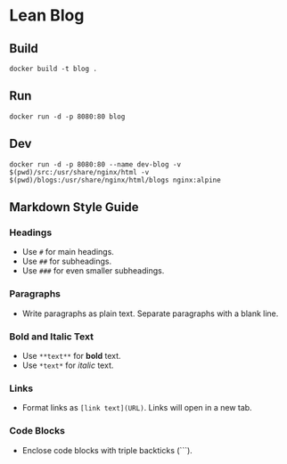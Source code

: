 # Lean Blog

## Build
```
docker build -t blog .
```

## Run
```
docker run -d -p 8080:80 blog
```

## Dev
```
docker run -d -p 8080:80 --name dev-blog -v $(pwd)/src:/usr/share/nginx/html -v $(pwd)/blogs:/usr/share/nginx/html/blogs nginx:alpine
```

## Markdown Style Guide

### Headings

- Use `#` for main headings.
- Use `##` for subheadings.
- Use `###` for even smaller subheadings.

### Paragraphs

- Write paragraphs as plain text. Separate paragraphs with a blank line.

### Bold and Italic Text

- Use `**text**` for **bold** text.
- Use `*text*` for *italic* text.

### Links

- Format links as `[link text](URL)`. Links will open in a new tab.

### Code Blocks

- Enclose code blocks with triple backticks (```).
